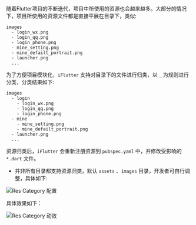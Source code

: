 随着Flutter项目的不断迭代，项目中所使用的资源也会越来越多。大部分的情况下，项目所使用的资源文件都是直接平展在目录下，类似:

```
images
  - login_wx.png
  - login_qq.png
  - login_phone.png
  - mine_setting.png
  - mine_defailt_portrait.png
  - launcher.png
  ...
```

为了方便项目模块化，`iFlutter` 支持对目录下的文件进行归类，以 `_` 为规则进行分类，分类结果如下:

```
images
  - login
    - login_wx.png
    - login_qq.png
    - login_phone.png
  - mine
    - mine_setting.png
    - mine_defailt_portrait.png
  - launcher.png
  ...
```

资源归类后，`iFlutter` 会重新注册资源到 `pubspec.yaml` 中，并修改受影响的 `*.dart` 文件。

- 并非所有目录都支持资源归类，默认 `assets` 、`images` 目录，开发者可自行调整，具体如下:

![Res Category 配置](https://iflutter.toolu.cn/configs/config_gen_r.png)

具体效果如下：

![Res Category 动效](https://iflutter.toolu.cn/configs/cate_res.gif)
